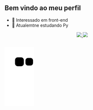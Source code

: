 ## Bem vindo ao meu perfil

- 👀 Interessado em front-end
- 🌱 Atualemtne estudando Py


<div 
  align="center">
  <a href="https://github.com/DerioAleh">
  <img height="180em" src="https://github-readme-stats.vercel.app/api?username=DerioAleh&show_icons=true&theme=tokyonight&include_all_commits=false&count_private=true"/>
  <img height="180em" src="https://github-readme-stats.vercel.app/api/top-langs/?username=DerioAleh&layout=compact&langs_count=7&theme=tokyonight"/>
</div>

  ##

  ![Snake animation](https://github.com/DerioAleh/DerioAleh/blob/output/github-contribution-grid-snake.svg)
